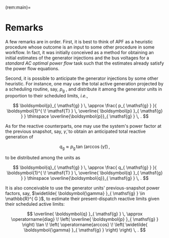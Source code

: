 (rem:main)=
# Remarks

A few remarks are in order.
First, it is best to think of APF as a heuristic procedure whose outcome is an input to some other procedure in some workflow.
In fact, it was initially conceived as a method for obtaining an initial estimates of the generator injections and the bus voltages
for a *standard AC optimal power flow* task such that the estimates already satisfy the power flow equations.

Second, it is possible to anticipate the generator injections by some other heuristic.
For instance, one may use the total active generation projected by a scheduling routine,
say, $p_{ \mathsf{g} }$ , and distribute it among the generator units in proportion to their scheduled limits,
*i.e.*,

$$
\boldsymbol{p}_{ \mathsf{g} }
\, \approx
\frac{ p_{ \mathsf{g} } }{
    \boldsymbol{1}^{ \! \mathsf{T} } \, \overline{ \boldsymbol{p} }_{ \mathsf{g} }
}
\thinspace
\overline{\boldsymbol{p}}_{ \mathsf{g} }
\, .
$$

As for the reactive counterparts, one may use the system's power factor at the previous snapshot,
say, $\widetilde{ \gamma }$,
to obtain an anticipated total reactive generation of

$$
q_{ \mathsf{g} }
\approx
p_{ \mathsf{g} } \, \tan \! \left( \operatorname{arccos}  \! \left( \widetilde{ \gamma } \right) \right)
\, ,
$$

to be distributed among the units as

$$
\boldsymbol{q}_{ \mathsf{g} }
\, \approx
\frac{ q_{ \mathsf{g} } }{
    \boldsymbol{1}^{ \! \mathsf{T} } \, \overline{ \boldsymbol{q} }_{ \mathsf{g} }
}
\thinspace
\overline{\boldsymbol{q}}_{ \mathsf{g} }
\, .
$$

It is also conceivable to use the generator units' previous-snapshot power factors,
say, $\widetilde{ \boldsymbol{\gamma} }_{ \mathsf{g} } \in \mathbb{R}^{ G }$,
to estimate their present-dispatch reactive limits given their scheduled active limits:

$$
\overline{ \boldsymbol{q} }_{ \mathsf{g} }
\, \approx
\operatorname{diag} \! \left( \overline{ \boldsymbol{p} }_{ \mathsf{g} } \right)
\tan \! \left( \operatorname{arccos}  \! \left(
    \widetilde{ \boldsymbol{\gamma} }_{ \mathsf{g} }
\right) \right)
\, .
$$
